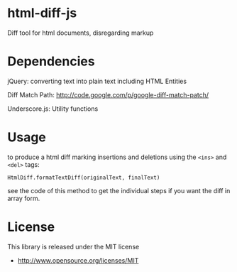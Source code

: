 html-diff-js
============

Diff tool for html documents, disregarding markup

Dependencies
============

jQuery: converting text into plain text including HTML Entities

Diff Match Path: http://code.google.com/p/google-diff-match-patch/

Underscore.js: Utility functions

Usage
=====

to produce a html diff marking insertions and deletions using the
`<ins>` and `<del>` tags:

    HtmlDiff.formatTextDiff(originalText, finalText)

see the code of this method to get the individual steps if you want the
diff in array form.

License
=======

This library is released under the MIT license

 * http://www.opensource.org/licenses/MIT

